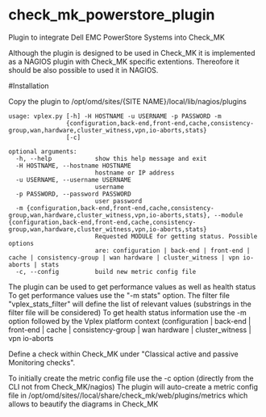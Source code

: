 # check_mk_powerstore_plugin
Plugin to integrate Dell EMC PowerStore Systems into Check_MK

Although the plugin is designed to be used in Check_MK it is implemented as a NAGIOS plugin with Check_MK specific extentions. Thereofore it should be also possible to used it in NAGIOS. 

#Installation

Copy the plugin to /opt/omd/sites/{SITE NAME}/local/lib/nagios/plugins 

```
usage: vplex.py [-h] -H HOSTNAME -u USERNAME -p PASSWORD -m
                {configuration,back-end,front-end,cache,consistency-group,wan,hardware,cluster_witness,vpn,io-aborts,stats}
                [-c]

optional arguments:
  -h, --help            show this help message and exit
  -H HOSTNAME, --hostname HOSTNAME
                        hostname or IP address
  -u USERNAME, --username USERNAME
                        username
  -p PASSWORD, --password PASSWORD
                        user password
  -m {configuration,back-end,front-end,cache,consistency-group,wan,hardware,cluster_witness,vpn,io-aborts,stats}, --module {configuration,back-end,front-end,cache,consistency-group,wan,hardware,cluster_witness,vpn,io-aborts,stats}
                        Requested MODULE for getting status. Possible options
                        are: configuration | back-end | front-end | cache | consistency-group | wan hardware | cluster_witness | vpn io-aborts | stats
  -c, --config          build new metric config file
```


The plugin can be used to get performance values as well as health status
To get performance values use the "-m stats" option. The filter file "vplex_stats_filter" will define the list of relevant values (substrings in the filter file will be considered)
To get health status information use the -m option followed by the Vplex platform context (configuration | back-end | front-end | cache | consistency-group | wan hardware | cluster_witness | vpn io-aborts

Define a check within Check_MK under "Classical active and passive Monitoring checks".

To initially create the metric config file use the -c option (directly from the CLI not from Check_MK/nagios)
The plugin will auto-create a metric config file in /opt/omd/sites/<site>/local/share/check_mk/web/plugins/metrics which allows to beautify the diagrams in Check_MK
